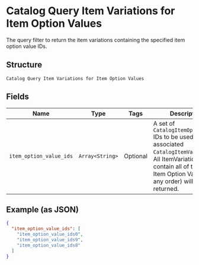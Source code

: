
# Catalog Query Item Variations for Item Option Values

The query filter to return the item variations containing the specified item option value IDs.

## Structure

`Catalog Query Item Variations for Item Option Values`

## Fields

| Name | Type | Tags | Description |
|  --- | --- | --- | --- |
| `item_option_value_ids` | `Array<String>` | Optional | A set of `CatalogItemOptionValue` IDs to be used to find associated<br>`CatalogItemVariation`s. All ItemVariations that contain all of the given<br>Item Option Values (in any order) will be returned. |

## Example (as JSON)

```json
{
  "item_option_value_ids": [
    "item_option_value_ids0",
    "item_option_value_ids9",
    "item_option_value_ids8"
  ]
}
```

